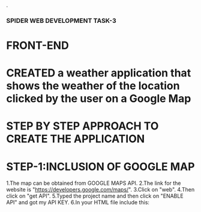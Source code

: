 


.

### SPIDER WEB DEVELOPMENT TASK-3
# FRONT-END
# CREATED a weather application that shows the weather of the location clicked by the user on a Google Map

# STEP BY STEP APPROACH TO CREATE THE APPLICATION

# STEP-1:INCLUSION OF GOOGLE MAP
1.The map can be obtained from GOOGLE MAPS API.
2.The link for the website is "https://developers.google.com/maps/".
3.Click on "web".
4.Then click on "get API".
5.Typed the project name and then click on "ENABLE API" and got my API KEY.
6.In your HTML file include this:<script async defer src="https://maps.googleapis.com/maps/api/js?key=API KEY&callback=initMap"><script>
Instead of API KEY I gave my API KEY=6ae549aa7de464d892343ab1a948fa14.
7.Then I created a function "initMap" and wrote the following code
	options={zoom:4,center:{lat:20.5937,lng: 78.9629}};
	map=new google.maps.Map(document.getElementById("map"),options);
  This creates a map object of google maps.
  The map is now available on the browser page at the location mentioned by div element having id as "map" and the map is having zoom     level of 4 and centered at India(The given lat and lng are latitude and longitude of India).
  # spider_webdev_task3
use github issues to host images

# STEP-2:INCLUSION OF INFOWINDOWS
  1.There are 4 infowindows which are visible when the index.html is run.
  2.I created an array of objects by the name of "cities" and stored the name of 4 cities and corresponding latitudes and longitudes.
  3.Then I created 4 different objects of google.maps.InfoWindow().If we create one object then we will see one infowindow which is of the last city because the content of the object will be overwritten.
  4.The different objects can be created by taking a variable s and assigning it the value "info"+i.toString() where i is the looping variable.It can be seen in the "info_window" function.
  5.Each infowidow object has content and position.
    I gave content as city name and temperature.The way I got the temperature is explained later in the README.
    Position implies the position of the info window which can be specified by the latitude and longitude.
    I did this in a loop and obtained city,lat,lng from cities array and temperature from temperauure array.
  6." &#8451" is for degree C symbol.

# STEP-3:INCLUSION OF SEARCH BOX WITH AUTOCOMPLETION
  1.I included google library "places" in the script
  <script async defer src="https://maps.googleapis.com/maps/api/js?key=API KEY&callback=initMap"><script>
  2.I stored the location typed by the user in the search box (having id as "search") in a variable "search".
  3.Then I created an object of google.maps.places.Autocomplete(search) by  the name autocomplete.
  4.Then I added an addListener event to the autocomplete object when autocomplete is completedand location is selected.
  5.Then I create an object to get the place selected by using variable "place" using autocomplete.getPlace()
  and obtained the complete address and latitude and longitude of this place by using the properties of this object "place" using various   syntaxes.
  
  # STEP-4:FINDING TEMPERATURE OF THE PLACE
  
  
   
